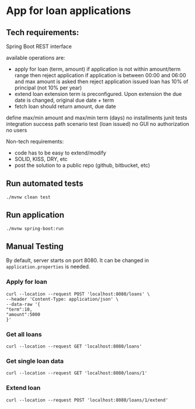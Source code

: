 # App for loan applications

## Tech requirements:

Spring Boot
REST interface

available operations are:
* apply for loan (term, amount)
  if application is not within amount/term range then reject application
  if application is between 00:00 and 06:00 and max amount is asked then reject application
  issued loan has 10% of principal (not 10% per year)
* extend loan
  extension term is preconfigured. Upon extension the due date is changed, original due date + term
* fetch loan
  should return amount, due date

define max/min amount and max/min term (days)
no installments
junit tests
integration success path scenario test (loan issued)
no GUI
no authorization
no users

Non-tech requirements:

* code has to be easy to extend/modify
* SOLID, KISS, DRY, etc
* post the solution to a public repo (github, bitbucket, etc)

## Run automated tests

`./mvnw clean test`

## Run application

`./mvnw spring-boot:run`

## Manual Testing

By default, server starts on port 8080. It can be changed in `application.properties` is needed.

### Apply for loan
```shell
curl --location --request POST 'localhost:8080/loans' \
--header 'Content-Type: application/json' \
--data-raw '{
"term":10,
"amount":5000
}'
```


### Get all loans
```shell
curl --location --request GET 'localhost:8080/loans'
```

### Get single loan data
```shell
curl --location --request GET 'localhost:8080/loans/1'
```

### Extend loan
```shell
curl --location --request POST 'localhost:8080/loans/1/extend'
```